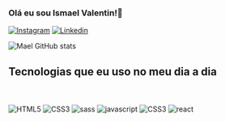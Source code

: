 
### Olá eu sou Ismael Valentin!👋

[![Instagram](https://img.shields.io/badge/Instagram-E4405F?style=for-the-badge&logo=instagram&logoColor=white)](https://www.instagram.com/v.mael_/)
[![Linkedin](https://img.shields.io/badge/LinkedIn-0077B5?style=for-the-badge&logo=linkedin&logoColor=white)](https://www.instagram.com/v.mael_/)

![Mael GitHub stats](https://github-readme-stats.vercel.app/api?username=MaelValentin&show_icons=true&theme=radical)

## Tecnologias que eu uso no meu dia a dia

<div style="display: inline-block"><br/>
<img align="center" alt="HTML5" src="https://img.shields.io/badge/HTML5-E34F26?style=for-the-badge&logo=html5&logoColor=white">
<img align="center" alt="CSS3" src="	https://img.shields.io/badge/CSS3-1572B6?style=for-the-badge&logo=css3&logoColor=white">
<img align="center" alt="sass" src="	https://img.shields.io/badge/Sass-CC6699?style=for-the-badge&logo=sass&logoColor=white">
<img align="center" alt="javascript" src="	https://img.shields.io/badge/JavaScript-F7DF1E?style=for-the-badge&logo=javascript&logoColor=black">
<div style="display: inline-block"><br/>
<img align="center" alt="CSS3" src="	https://img.shields.io/badge/CSS3-1572B6?style=for-the-badge&logo=css3&logoColor=white">
<img align="center" alt="react" src="	https://img.shields.io/badge/React-20232A?style=for-the-badge&logo=react&logoColor=61DAFB">
</div>
